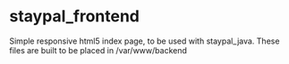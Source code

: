 # staypal_frontend
Simple responsive html5 index page, to be used with staypal_java.
These files are built to be placed in /var/www/backend 
